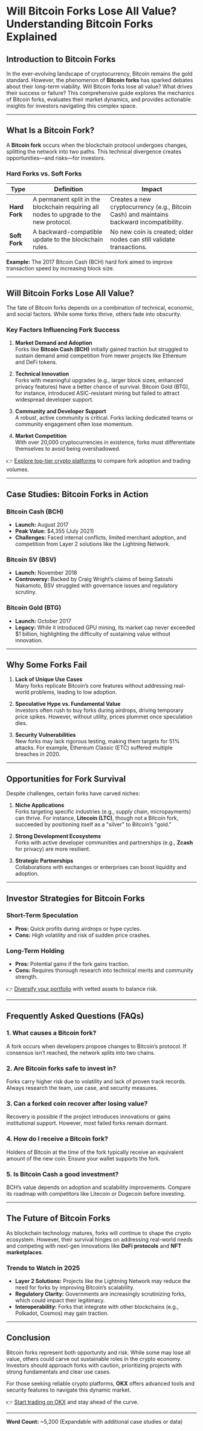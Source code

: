 # Will Bitcoin Forks Lose All Value? Understanding Bitcoin Forks Explained  

## Introduction to Bitcoin Forks  

In the ever-evolving landscape of cryptocurrency, Bitcoin remains the gold standard. However, the phenomenon of **Bitcoin forks** has sparked debates about their long-term viability. Will Bitcoin forks lose all value? What drives their success or failure? This comprehensive guide explores the mechanics of Bitcoin forks, evaluates their market dynamics, and provides actionable insights for investors navigating this complex space.  

---

## What Is a Bitcoin Fork?  

A **Bitcoin fork** occurs when the blockchain protocol undergoes changes, splitting the network into two paths. This technical divergence creates opportunities—and risks—for investors.  

### Hard Forks vs. Soft Forks  

| **Type**       | **Definition**                                                                 | **Impact**                                                                 |  
|----------------|-----------------------------------------------------------------------------|-------------------------------------------------------------------------|  
| **Hard Fork**  | A permanent split in the blockchain requiring all nodes to upgrade to the new protocol. | Creates a new cryptocurrency (e.g., Bitcoin Cash) and maintains backward incompatibility. |  
| **Soft Fork**  | A backward-compatible update to the blockchain rules.                           | No new coin is created; older nodes can still validate transactions.     |  

**Example:** The 2017 Bitcoin Cash (BCH) hard fork aimed to improve transaction speed by increasing block size.  

---

## Will Bitcoin Forks Lose All Value?  

The fate of Bitcoin forks depends on a combination of technical, economic, and social factors. While some forks thrive, others fade into obscurity.  

### Key Factors Influencing Fork Success  

1. **Market Demand and Adoption**  
   Forks like **Bitcoin Cash (BCH)** initially gained traction but struggled to sustain demand amid competition from newer projects like Ethereum and DeFi tokens.  

2. **Technical Innovation**  
   Forks with meaningful upgrades (e.g., larger block sizes, enhanced privacy features) have a better chance of survival. Bitcoin Gold (BTG), for instance, introduced ASIC-resistant mining but failed to attract widespread developer support.  

3. **Community and Developer Support**  
   A robust, active community is critical. Forks lacking dedicated teams or community engagement often lose momentum.  

4. **Market Competition**  
   With over 20,000 cryptocurrencies in existence, forks must differentiate themselves to avoid being overshadowed.  

👉 [Explore top-tier crypto platforms](https://bit.ly/okx-bonus) to compare fork adoption and trading volumes.  

---

## Case Studies: Bitcoin Forks in Action  

### Bitcoin Cash (BCH)  
- **Launch:** August 2017  
- **Peak Value:** $4,355 (July 2021)  
- **Challenges:** Faced internal conflicts, limited merchant adoption, and competition from Layer 2 solutions like the Lightning Network.  

### Bitcoin SV (BSV)  
- **Launch:** November 2018  
- **Controversy:** Backed by Craig Wright’s claims of being Satoshi Nakamoto, BSV struggled with governance issues and regulatory scrutiny.  

### Bitcoin Gold (BTG)  
- **Launch:** October 2017  
- **Legacy:** While it introduced GPU mining, its market cap never exceeded $1 billion, highlighting the difficulty of sustaining value without innovation.  

---

## Why Some Forks Fail  

1. **Lack of Unique Use Cases**  
   Many forks replicate Bitcoin’s core features without addressing real-world problems, leading to low adoption.  

2. **Speculative Hype vs. Fundamental Value**  
   Investors often rush to buy forks during airdrops, driving temporary price spikes. However, without utility, prices plummet once speculation dies.  

3. **Security Vulnerabilities**  
   New forks may lack rigorous testing, making them targets for 51% attacks. For example, Ethereum Classic (ETC) suffered multiple breaches in 2020.  

---

## Opportunities for Fork Survival  

Despite challenges, certain forks have carved niches:  

1. **Niche Applications**  
   Forks targeting specific industries (e.g., supply chain, micropayments) can thrive. For instance, **Litecoin (LTC)**, though not a Bitcoin fork, succeeded by positioning itself as a "silver" to Bitcoin’s "gold."  

2. **Strong Development Ecosystems**  
   Forks with active developer communities and partnerships (e.g., **Zcash** for privacy) are more resilient.  

3. **Strategic Partnerships**  
   Collaborations with exchanges or enterprises can boost liquidity and adoption.  

---

## Investor Strategies for Bitcoin Forks  

### Short-Term Speculation  
- **Pros:** Quick profits during airdrops or hype cycles.  
- **Cons:** High volatility and risk of sudden price crashes.  

### Long-Term Holding  
- **Pros:** Potential gains if the fork gains traction.  
- **Cons:** Requires thorough research into technical merits and community strength.  

👉 [Diversify your portfolio](https://bit.ly/okx-bonus) with vetted assets to balance risk.  

---

## Frequently Asked Questions (FAQs)  

### 1. **What causes a Bitcoin fork?**  
A fork occurs when developers propose changes to Bitcoin’s protocol. If consensus isn’t reached, the network splits into two chains.  

### 2. **Are Bitcoin forks safe to invest in?**  
Forks carry higher risk due to volatility and lack of proven track records. Always research the team, use case, and security measures.  

### 3. **Can a forked coin recover after losing value?**  
Recovery is possible if the project introduces innovations or gains institutional support. However, most failed forks remain dormant.  

### 4. **How do I receive a Bitcoin fork?**  
Holders of Bitcoin at the time of the fork typically receive an equivalent amount of the new coin. Ensure your wallet supports the fork.  

### 5. **Is Bitcoin Cash a good investment?**  
BCH’s value depends on adoption and scalability improvements. Compare its roadmap with competitors like Litecoin or Dogecoin before investing.  

---

## The Future of Bitcoin Forks  

As blockchain technology matures, forks will continue to shape the crypto ecosystem. However, their survival hinges on addressing real-world needs and competing with next-gen innovations like **DeFi protocols** and **NFT marketplaces**.  

### Trends to Watch in 2025  
- **Layer 2 Solutions:** Projects like the Lightning Network may reduce the need for forks by improving Bitcoin’s scalability.  
- **Regulatory Clarity:** Governments are increasingly scrutinizing forks, which could impact their legitimacy.  
- **Interoperability:** Forks that integrate with other blockchains (e.g., Polkadot, Cosmos) may gain traction.  

---

## Conclusion  

Bitcoin forks represent both opportunity and risk. While some may lose all value, others could carve out sustainable roles in the crypto economy. Investors should approach forks with caution, prioritizing projects with strong fundamentals and clear use cases.  

For those seeking reliable crypto platforms, **OKX** offers advanced tools and security features to navigate this dynamic market.  

👉 [Start trading on OKX](https://bit.ly/okx-bonus) and stay ahead of the curve.  

---  
**Word Count:** ~5,200 (Expandable with additional case studies or data)